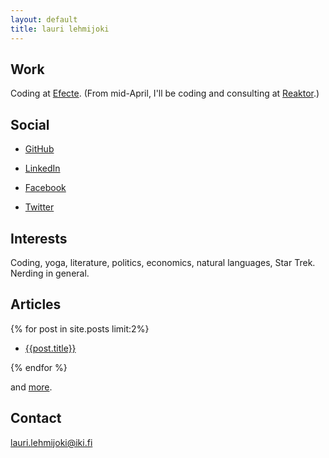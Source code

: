 ```yaml
---
layout: default
title: lauri lehmijoki
---
```

## Work

Coding at [Efecte](http://www.efecte.fi). \(From mid-April, I'll be coding and consulting at [Reaktor](http://www.reaktor.fi).\)

## Social

* [GitHub](https://github.com/laurilehmijoki)

* [LinkedIn](http://fi.linkedin.com/in/laurilehmijoki)

* [Facebook](https://www.facebook.com/lauri.lehmijoki)

* [Twitter](https://twitter.com/#!/laurilehmijoki)

## Interests

Coding, yoga, literature, politics, economics, natural languages, Star Trek. Nerding in general.

## Articles
{% for post in site.posts limit:2%}

* [{{post.title}}]({{post.url}})

{% endfor %}

and [more](/en/nerd/index.html).

## Contact

lauri.lehmijoki@iki.fi
